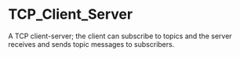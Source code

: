 # TCP_Client_Server
A TCP client-server; the client can subscribe to topics and the server receives and sends topic messages to subscribers.
